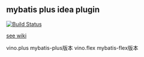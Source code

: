 ## mybatis plus idea plugin



[![Build Status](https://travis-ci.org/kana112233/mybatis-plus-plugin.svg?branch=dev)](https://travis-ci.org/kana112233/mybatis-plus-plugin)


[see wiki](https://github.com/kana112233/mybatis-plus-plugin/wiki)


vino.plus  mybatis-plus版本
vino.flex  mybatis-flex版本
